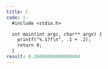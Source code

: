 ```yaml
---
title: C
code: |-
  #include <stdio.h>

  int main(int argc, char** argv) {
    printf("%.17f\n", .1 + .2);
    return 0;
  }
result: 0.30000000000000004
---
```

